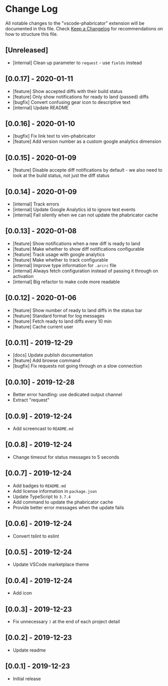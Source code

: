 # Change Log

All notable changes to the "vscode-phabricator" extension will be documented in this file.
Check [Keep a Changelog](http://keepachangelog.com/) for recommendations on how to structure this file.

## [Unreleased]

- [internal] Clean up parameter to `request` - use `fields` instead

## [0.0.17] - 2020-01-11

- [feature] Show accepted diffs with their build status
- [feature] Only show notifications for ready to land (passed) diffs
- [bugfix] Convert confusing gear icon to descriptive text
- [internal] Update README

## [0.0.16] - 2020-01-10

- [bugfix] Fix link text to vim-phabricator
- [feature] Add version number as a custom google analytics dimension

## [0.0.15] - 2020-01-09

- [feature] Disable accepte diff notifications by default - we also need to look at the build status, not just the diff status

## [0.0.14] - 2020-01-09

- [internal] Track errors
- [internal] Update Google Analytics id to ignore test events
- [internal] Fail silently when we can not update the phabricator cache

## [0.0.13] - 2020-01-08

- [feature] Show notifications when a new diff is ready to land
- [feature] Make whether to show diff notifications configurable
- [feature] Track usage with google analytics
- [feature] Make whether to track configurable
- [internal] Improve type information for `.arcrc` file
- [internal] Always fetch configuration instead of passing it through on activation
- [internal] Big refactor to make code more readable

## [0.0.12] - 2020-01-06

- [feature] Show number of ready to land diffs in the status bar
- [feature] Standard format for log messages
- [feature] Fetch ready to land diffs every 10 min
- [feature] Cache current user

## [0.0.11] - 2019-12-29

- [docs] Update publish documentation
- [feature] Add browse command
- [bugfix] Fix requests not going through on a slow connection

## [0.0.10] - 2019-12-28

- Better error handling: use dedicated output channel
- Extract "request"

## [0.0.9] - 2019-12-24

- Add screencast to `README.md`

## [0.0.8] - 2019-12-24

- Change timeout for status messages to 5 seconds

## [0.0.7] - 2019-12-24

- Add badges to `README.md`
- Add license information in `package.json`
- Update TypeScript to `3.7.4`
- Add command to update the phabricator cache
- Provide better error messages when the update fails

## [0.0.6] - 2019-12-24

- Convert tslint to eslint

## [0.0.5] - 2019-12-24

- Update VSCode marketplace theme

## [0.0.4] - 2019-12-24

- Add icon

## [0.0.3] - 2019-12-23

- Fix unnecessary `)` at the end of each project detail

## [0.0.2] - 2019-12-23

- Update readme

## [0.0.1] - 2019-12-23

- Initial release
